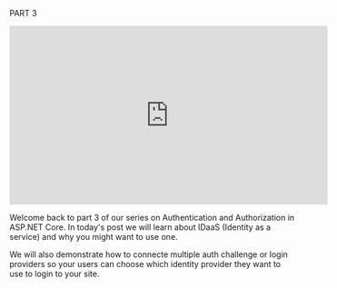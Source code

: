 PART 3

<iframe width="560" height="315" class="video-frame" src="https://www.youtube.com/embed/Cej_u3fb9rI" title="YouTube video player" frameborder="0" allow="accelerometer; autoplay; clipboard-write; encrypted-media; gyroscope; picture-in-picture" allowfullscreen></iframe>

Welcome back to part 3 of our series on Authentication and Authorization in ASP.NET Core. In today's post we will learn about IDaaS (Identity as a service) and why you might want to use one. 

We will also demonstrate how to connecte multiple auth challenge or login providers so your users can choose which identity provider they want to use to login to your site. 

<!--

There are many IDaaS providers such as Okta, Auth0 and Azure Active Directory as well as self hosted options such as Identity Server or Forgerock. 

We will be connecting to Okta and briefly look at some benefits of doing so.

I have made sample code available on github at  https://github.com/mobiletonster/authn.

IDaaS providers are different than social login providers like Facebook and Google. The IDaaS instances are yours and you can add users to them just as you would if you had a table of users in your own system, but remember that a hosted provider has already taken care of the details such as encrypting the user's password, or giving the user recovery options if they forget their username or password and can provide multifactor authentication tools such as SMS codes or even facial recognition with standards like FIDO. Most hosted providers offer a pretty generous free tier as well.

Let's get started with Okta.

At https://developer.okta.com  sign up and create a new account

Once you have completed the steps to register for a developer account at Okta, go ahead and sign in with the credentials used to create the account.

This should take you to the dashboard. Click on applications and add an application. The developer account allows you to have up to 5 different applications registered before you need to pay.

Click create a new app. There are different types of apps you can create.
 * Web
 * Native
 * Single page
 * Service
 We're going to create a web application using OpenId connect.

 ** POST UNDER CONSTRUCTION **

Be sure to check out the sample code in Github and visit my website at Mobiletonster.com. You can find me on Twitter @mobiletonster and feel free to leave me comments or questions at the website, on twitter or on YouTube.

Once again, thanks for watching!

<iframe width="100%" height="450px"  class="video-frame" src="https://linkto.run/p/SO9LHOAP" title="Part 4 Interest Poll" frameborder="0"></iframe>

-->